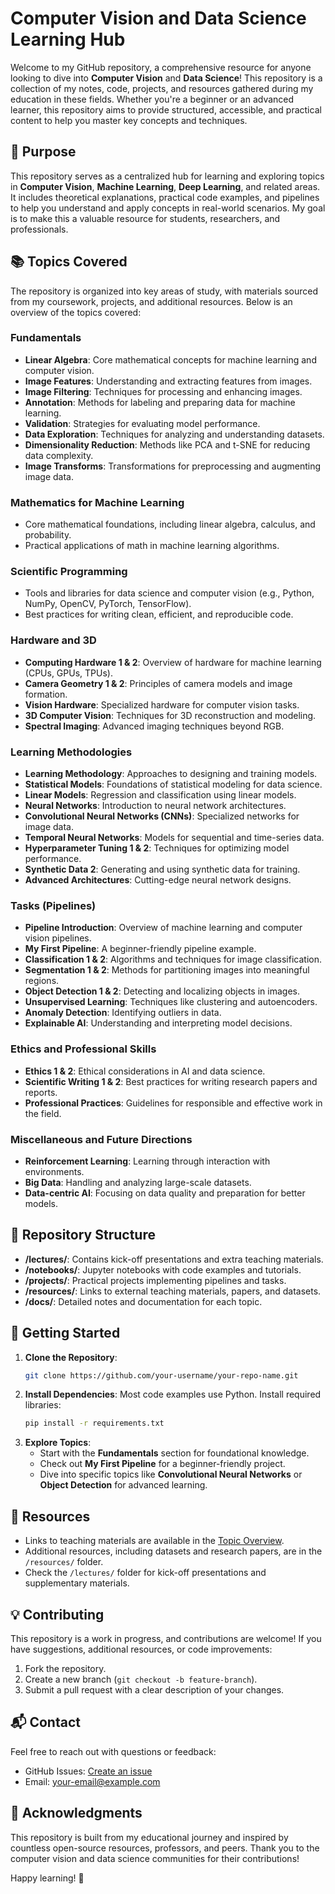# Computer Vision and Data Science Learning Hub

Welcome to my GitHub repository, a comprehensive resource for anyone looking to dive into **Computer Vision** and **Data Science**! This repository is a collection of my notes, code, projects, and resources gathered during my education in these fields. Whether you're a beginner or an advanced learner, this repository aims to provide structured, accessible, and practical content to help you master key concepts and techniques.

## 🎯 Purpose
This repository serves as a centralized hub for learning and exploring topics in **Computer Vision**, **Machine Learning**, **Deep Learning**, and related areas. It includes theoretical explanations, practical code examples, and pipelines to help you understand and apply concepts in real-world scenarios. My goal is to make this a valuable resource for students, researchers, and professionals.

## 📚 Topics Covered
The repository is organized into key areas of study, with materials sourced from my coursework, projects, and additional resources. Below is an overview of the topics covered:

### Fundamentals
- **Linear Algebra**: Core mathematical concepts for machine learning and computer vision.
- **Image Features**: Understanding and extracting features from images.
- **Image Filtering**: Techniques for processing and enhancing images.
- **Annotation**: Methods for labeling and preparing data for machine learning.
- **Validation**: Strategies for evaluating model performance.
- **Data Exploration**: Techniques for analyzing and understanding datasets.
- **Dimensionality Reduction**: Methods like PCA and t-SNE for reducing data complexity.
- **Image Transforms**: Transformations for preprocessing and augmenting image data.

### Mathematics for Machine Learning
- Core mathematical foundations, including linear algebra, calculus, and probability.
- Practical applications of math in machine learning algorithms.

### Scientific Programming
- Tools and libraries for data science and computer vision (e.g., Python, NumPy, OpenCV, PyTorch, TensorFlow).
- Best practices for writing clean, efficient, and reproducible code.

### Hardware and 3D
- **Computing Hardware 1 & 2**: Overview of hardware for machine learning (CPUs, GPUs, TPUs).
- **Camera Geometry 1 & 2**: Principles of camera models and image formation.
- **Vision Hardware**: Specialized hardware for computer vision tasks.
- **3D Computer Vision**: Techniques for 3D reconstruction and modeling.
- **Spectral Imaging**: Advanced imaging techniques beyond RGB.

### Learning Methodologies
- **Learning Methodology**: Approaches to designing and training models.
- **Statistical Models**: Foundations of statistical modeling for data science.
- **Linear Models**: Regression and classification using linear models.
- **Neural Networks**: Introduction to neural network architectures.
- **Convolutional Neural Networks (CNNs)**: Specialized networks for image data.
- **Temporal Neural Networks**: Models for sequential and time-series data.
- **Hyperparameter Tuning 1 & 2**: Techniques for optimizing model performance.
- **Synthetic Data 2**: Generating and using synthetic data for training.
- **Advanced Architectures**: Cutting-edge neural network designs.

### Tasks (Pipelines)
- **Pipeline Introduction**: Overview of machine learning and computer vision pipelines.
- **My First Pipeline**: A beginner-friendly pipeline example.
- **Classification 1 & 2**: Algorithms and techniques for image classification.
- **Segmentation 1 & 2**: Methods for partitioning images into meaningful regions.
- **Object Detection 1 & 2**: Detecting and localizing objects in images.
- **Unsupervised Learning**: Techniques like clustering and autoencoders.
- **Anomaly Detection**: Identifying outliers in data.
- **Explainable AI**: Understanding and interpreting model decisions.

### Ethics and Professional Skills
- **Ethics 1 & 2**: Ethical considerations in AI and data science.
- **Scientific Writing 1 & 2**: Best practices for writing research papers and reports.
- **Professional Practices**: Guidelines for responsible and effective work in the field.

### Miscellaneous and Future Directions
- **Reinforcement Learning**: Learning through interaction with environments.
- **Big Data**: Handling and analyzing large-scale datasets.
- **Data-centric AI**: Focusing on data quality and preparation for better models.

## 📂 Repository Structure
- **/lectures/**: Contains kick-off presentations and extra teaching materials.
- **/notebooks/**: Jupyter notebooks with code examples and tutorials.
- **/projects/**: Practical projects implementing pipelines and tasks.
- **/resources/**: Links to external teaching materials, papers, and datasets.
- **/docs/**: Detailed notes and documentation for each topic.

## 🚀 Getting Started
1. **Clone the Repository**:
   ```bash
   git clone https://github.com/your-username/your-repo-name.git
   ```
2. **Install Dependencies**:
   Most code examples use Python. Install required libraries:
   ```bash
   pip install -r requirements.txt
   ```
3. **Explore Topics**:
   - Start with the **Fundamentals** section for foundational knowledge.
   - Check out **My First Pipeline** for a beginner-friendly project.
   - Dive into specific topics like **Convolutional Neural Networks** or **Object Detection** for advanced learning.

## 🔗 Resources
- Links to teaching materials are available in the [Topic Overview](resources/topic-overview.md).
- Additional resources, including datasets and research papers, are in the `/resources/` folder.
- Check the `/lectures/` folder for kick-off presentations and supplementary materials.

## 💡 Contributing
This repository is a work in progress, and contributions are welcome! If you have suggestions, additional resources, or code improvements:
1. Fork the repository.
2. Create a new branch (`git checkout -b feature-branch`).
3. Submit a pull request with a clear description of your changes.

## 📬 Contact
Feel free to reach out with questions or feedback:
- GitHub Issues: [Create an issue](https://github.com/your-username/your-repo-name/issues)
- Email: [your-email@example.com](mailto:your-email@example.com)

## 🙏 Acknowledgments
This repository is built from my educational journey and inspired by countless open-source resources, professors, and peers. Thank you to the computer vision and data science communities for their contributions!

Happy learning! 🚀